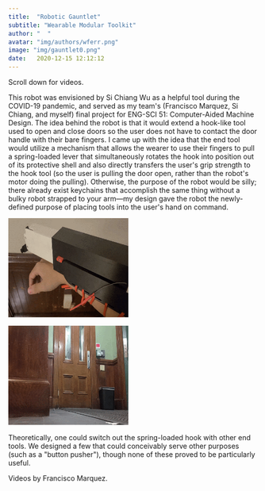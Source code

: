 ```yaml
---
title:  "Robotic Gauntlet"
subtitle: "Wearable Modular Toolkit"
author: "  "
avatar: "img/authors/wferr.png"
image: "img/gauntlet0.png"
date:   2020-12-15 12:12:12
---
```

Scroll down for videos.

This robot was envisioned by Si Chiang Wu as a helpful tool during the COVID-19 pandemic, and served as my team's (Francisco Marquez, Si Chiang, and myself) final project for ENG-SCI 51: Computer-Aided Machine Design. The idea behind the robot is that it would extend a hook-like tool used to open and close doors so the user does not have to contact the door handle with their bare fingers. I came up with the idea that the end tool would utilize a mechanism that allows the wearer to use their fingers to pull a spring-loaded lever that simultaneously rotates the hook into position out of its protective shell and also directly transfers the user's grip strength to the hook tool (so the user is pulling the door open, rather than the robot's motor doing the pulling). Otherwise, the purpose of the robot would be silly; there already exist keychains that accomplish the same thing without a bulky robot strapped to your arm—my design gave the robot the newly-defined purpose of placing tools into the user's hand on command.

[<img src="img/cisco1.gif" alt="Gauntlet 1" style="height: 200px; max-width: 48%">](https://kenmichalek.com/img/cisco1.gif)

[<img src="img/cisco2.gif" alt="Gauntlet 2" style="height: 200px; max-width: 48%">](https://kenmichalek.com/img/cisco2.gif)

Theoretically, one could switch out the spring-loaded hook with other end tools. We designed a few that could conceivably serve other purposes (such as a "button pusher"), though none of these proved to be particularly useful.

Videos by Francisco Marquez.
